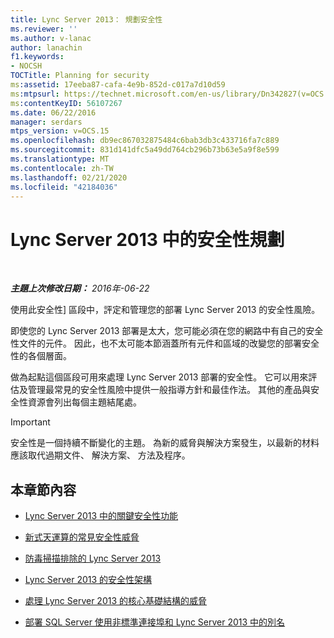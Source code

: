 ```yaml
---
title: Lync Server 2013： 規劃安全性
ms.reviewer: ''
ms.author: v-lanac
author: lanachin
f1.keywords:
- NOCSH
TOCTitle: Planning for security
ms:assetid: 17eeba87-cafa-4e9b-852d-c017a7d10d59
ms:mtpsurl: https://technet.microsoft.com/en-us/library/Dn342827(v=OCS.15)
ms:contentKeyID: 56107267
ms.date: 06/22/2016
manager: serdars
mtps_version: v=OCS.15
ms.openlocfilehash: db9ec867032875484c6bab3db3c433716fa7c889
ms.sourcegitcommit: 831d141dfc5a49dd764cb296b73b63e5a9f8e599
ms.translationtype: MT
ms.contentlocale: zh-TW
ms.lasthandoff: 02/21/2020
ms.locfileid: "42184036"
---
```

<div data-xmlns="http://www.w3.org/1999/xhtml">

<div class="topic" data-xmlns="http://www.w3.org/1999/xhtml" data-msxsl="urn:schemas-microsoft-com:xslt" data-cs="https://msdn.microsoft.com/">

<div data-asp="https://msdn2.microsoft.com/asp">

# <a name="planning-for-security-in-lync-server-2013"></a>Lync Server 2013 中的安全性規劃

</div>

<div id="mainSection">

<div id="mainBody">

<span> </span>

_**主題上次修改日期：** 2016年-06-22_

使用此安全性] 區段中，評定和管理您的部署 Lync Server 2013 的安全性風險。

即使您的 Lync Server 2013 部署是太大，您可能必須在您的網路中有自己的安全性文件的元件。 因此，也不太可能本節涵蓋所有元件和區域的改變您的部署安全性的各個層面。

做為起點這個區段可用來處理 Lync Server 2013 部署的安全性。 它可以用來評估及管理最常見的安全性風險中提供一般指導方針和最佳作法。 其他的產品與安全性資源會列出每個主題結尾處。

<div>


> [!IMPORTANT]  
> 安全性是一個持續不斷變化的主題。 為新的威脅與解決方案發生，以最新的材料應該取代過期文件、 解決方案、 方法及程序。



</div>

<div>

## <a name="in-this-section"></a>本章節內容

  - [Lync Server 2013 中的關鍵安全性功能](lync-server-2013-key-security-features.md)

  - [新式天運算的常見安全性威脅](lync-server-2013-common-security-threats-in-modern-day-computing.md)

  - [防毒掃描排除的 Lync Server 2013](lync-server-2013-antivirus-scanning-exclusions.md)

  - [Lync Server 2013 的安全性架構](lync-server-2013-security-framework-for-lync-server.md)

  - [處理 Lync Server 2013 的核心基礎結構的威脅](lync-server-2013-addressing-threats-to-your-core-infrastructure.md)

  - [部署 SQL Server 使用非標準連接埠和 Lync Server 2013 中的別名](deploying-a-sql-server-nonstandard-port-and-alias-in-lync-server-2013.md)

</div>

</div>

<span> </span>

</div>

</div>

</div>

